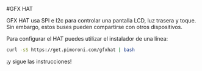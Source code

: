 <!--
---
name: GFX HAT
class: board
type: display
formfactor: HAT
manufacturer: Pimoroni
description: A 128x64 graphic LCD with a 6-zone RGB backlight and 6 touch buttons
url: https://shop.pimoroni.com/products/gfx-hat
github: https://github.com/pimoroni/gfx-hat
buy: https://shop.pimoroni.com/products/gfx-hat
image: 'gfx-hat.png'
pincount: 40
eeprom: yes
power:
  '1':
  '2':
ground:
  '6':
  '9':
  '39':
pin:
  '3':
    mode: i2c
  '5':
    mode: i2c
  '19':
    mode: spi
  '31':
    name: LCD Data/Command
    mode: output
    active: high
  '23':
    mode: spi
  '24':
    name: LCD Chip Select
    mode: chipselect
    active: high
  '29':
    name: LCD Reset
    mode: output
    active: low
i2c:
  '0x54':
    name: Backlight
    device: sn3218
  '0x2c':
    name: Cap Touch
    device: cap1166
-->
#GFX HAT

GFX HAT usa SPI e I2c para controlar una pantalla LCD, luz trasera y toque. Sin embargo, estos buses pueden compartirse con otros dispositivos.

Para configurar el HAT puedes utilizar el instalador de una línea:

```bash
curl -sS https://get.pimoroni.com/gfxhat | bash
```

¡y sigue las instrucciones!
